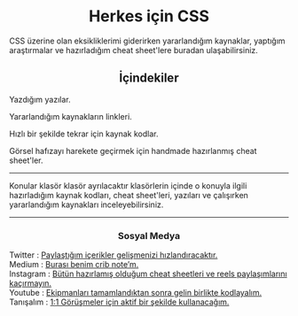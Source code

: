 <h1 align="center"> Herkes için CSS </h1>

<p> CSS üzerine olan eksikliklerimi giderirken yararlandığım kaynaklar, yaptığım araştırmalar ve hazırladığım cheat sheet'lere buradan ulaşabilirsiniz. </p>

<h2 align="center">İçindekiler</h2>

<p>Yazdığım yazılar.</p>

<p> Yararlandığım kaynakların linkleri.</p>

<p>Hızlı bir şekilde tekrar için kaynak kodlar.</p> 

<p>Görsel hafızayı harekete geçirmek için handmade hazırlanmış cheat sheet'ler.

<hr/>

<p> Konular klasör klasör ayrılacaktır klasörlerin içinde o konuyla ilgili hazırladığım kaynak kodları, cheat sheet'leri, yazıları ve çalışırken yararlandığım kaynakları inceleyebilirsiniz.<p>

<hr/>

<h3 align="center">Sosyal Medya</h3>

<p>
Twitter : <a href="https://twitter.com/ozantekindev"> Paylaştığım içerikler gelişmenizi hızlandıracaktır. </a>
<br>
Medium : <a href="https://medium.com/@ozantekindev">Burası benim crib note’m.</a>
<br>
Instagram : <a href="https://medium.com/@ozantekindev">Bütün hazırlamış olduğum cheat sheetleri ve reels paylaşımlarını kaçırmayın.</a>
<br>
Youtube : <a href="https://www.youtube.com/channel/UC86HNI5ZoebM7zqAVQt6ouw">Ekipmanları tamamlandıktan sonra gelin birlikte kodlayalım.</a>
<br>
Tanışalım : <a href="https://superpeer.com/ozantekin">1:1 Görüşmeler için aktif bir şekilde kullanacağım.</a>
</p>



